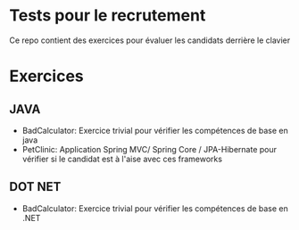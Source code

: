 ﻿# Tests pour le recrutement
Ce repo contient des exercices pour évaluer les candidats derrière le clavier

# Exercices

## JAVA
- BadCalculator: Exercice trivial pour vérifier les compétences de base en java
- PetClinic: Application Spring MVC/ Spring Core / JPA-Hibernate pour vérifier si le candidat est à l'aise avec ces frameworks

## DOT NET
- BadCalculator: Exercice trivial pour vérifier les compétences de base en .NET
